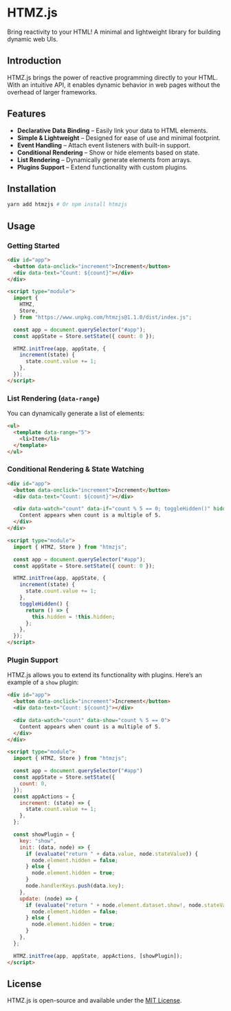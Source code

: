 # HTMZ.js

Bring reactivity to your HTML! A minimal and lightweight library for building dynamic web UIs.

## Introduction

HTMZ.js brings the power of reactive programming directly to your HTML. With an intuitive API, it enables dynamic behavior in web pages without the overhead of larger frameworks.

## Features

- **Declarative Data Binding** – Easily link your data to HTML elements.
- **Simple & Lightweight** – Designed for ease of use and minimal footprint.
- **Event Handling** – Attach event listeners with built-in support.
- **Conditional Rendering** – Show or hide elements based on state.
- **List Rendering** – Dynamically generate elements from arrays.
- **Plugins Support** – Extend functionality with custom plugins.

## Installation

```sh
yarn add htmzjs # Or npm install htmzjs
```

## Usage

### Getting Started

```html
<div id="app">
  <button data-onclick="increment">Increment</button>
  <div data-text="Count: ${count}"></div>
</div>

<script type="module">
  import {
    HTMZ,
    Store,
  } from "https://www.unpkg.com/htmzjs@1.1.0/dist/index.js";

  const app = document.querySelector("#app");
  const appState = Store.setState({ count: 0 });

  HTMZ.initTree(app, appState, {
    increment(state) {
      state.count.value += 1;
    },
  });
</script>
```

### List Rendering (`data-range`)

You can dynamically generate a list of elements:

```html
<ul>
  <template data-range="5">
    <li>Item</li>
  </template>
</ul>
```

### Conditional Rendering & State Watching

```html
<div id="app">
  <button data-onclick="increment">Increment</button>
  <div data-text="Count: ${count}"></div>

  <div data-watch="count" data-if="count % 5 == 0; toggleHidden()" hidden>
    Content appears when count is a multiple of 5.
  </div>
</div>

<script type="module">
  import { HTMZ, Store } from "htmzjs";

  const app = document.querySelector("#app");
  const appState = Store.setState({ count: 0 });

  HTMZ.initTree(app, appState, {
    increment(state) {
      state.count.value += 1;
    },
    toggleHidden() {
      return () => {
        this.hidden = !this.hidden;
      };
    },
  });
</script>
```

### Plugin Support

HTMZ.js allows you to extend its functionality with plugins. Here’s an example of a `show` plugin:

```html
<div id="app">
  <button data-onclick="increment">Increment</button>
  <div data-text="Count: ${count}"></div>

  <div data-watch="count" data-show="count % 5 == 0">
    Content appears when count is a multiple of 5.
  </div>
</div>

<script type="module">
  import { HTMZ, Store } from "htmzjs";

  const app = document.querySelector("#app")
  const appState = Store.setState({
    count: 0,
  });
  const appActions = {
    increment: (state) => {
      state.count.value += 1;
    },
  };

  const showPlugin = {
    key: "show",
    init: (data, node) => {
      if (evaluate("return " + data.value, node.stateValue)) {
        node.element.hidden = false;
      } else {
        node.element.hidden = true;
      }
      node.handlerKeys.push(data.key);
    },
    update: (node) => {
      if (evaluate("return " + node.element.dataset.show!, node.stateValue)) {
        node.element.hidden = false;
      } else {
        node.element.hidden = true;
      }
    },
  };

  HTMZ.initTree(app, appState, appActions, [showPlugin]);
</script>
```

## License

HTMZ.js is open-source and available under the [MIT License](https://github.com/htmzjs/htmz/blob/main/LICENSE).
